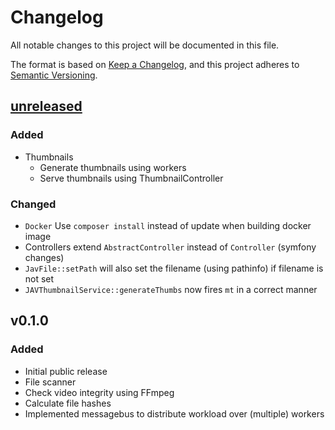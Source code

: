 # Changelog
All notable changes to this project will be documented in this file.

The format is based on [Keep a Changelog](https://keepachangelog.com/en/1.0.0/),
and this project adheres to [Semantic Versioning](https://semver.org/spec/v2.0.0.html).

## [unreleased]
### Added
- Thumbnails
  - Generate thumbnails using workers
  - Serve thumbnails using ThumbnailController

### Changed
- `Docker` Use `composer install` instead of update when building docker image
- Controllers extend `AbstractController` instead of `Controller` (symfony changes)
- `JavFile::setPath` will also set the filename (using pathinfo) if filename is not set
- `JAVThumbnailService::generateThumbs` now fires `mt` in a correct manner

## v0.1.0
### Added
- Initial public release
- File scanner
- Check video integrity using FFmpeg
- Calculate file hashes
- Implemented messagebus to distribute workload over (multiple) workers

[unreleased]: https://github.com/PBXg33k/php-jav-toolbox-api/compare/v0.1.0...HEAD

